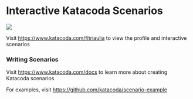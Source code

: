 # Interactive Katacoda Scenarios

[![](http://shields.katacoda.com/katacoda/fitriaulia/count.svg)](https://www.katacoda.com/fitriaulia "Get your profile on Katacoda.com")

Visit https://www.katacoda.com/fitriaulia to view the profile and interactive scenarios

### Writing Scenarios
Visit https://www.katacoda.com/docs to learn more about creating Katacoda scenarios

For examples, visit https://github.com/katacoda/scenario-example
